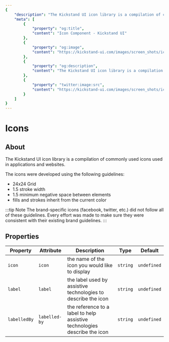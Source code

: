 ```yaml
---
{
    "description": "The Kickstand UI icon library is a compilation of commonly used icons used in applications and websites.",
    "meta": [
        {
            "property": "og:title",
            "content": "Icon Component - Kickstand UI"
        },
        {
            "property": "og:image",
            "content": "https://kickstand-ui.com/images/screen_shots/icons.png"
        },
        {
            "property": "og:description",
            "content": "The Kickstand UI icon library is a compilation of commonly used icons used in applications and websites."
        },
        {
            "property": "twitter:image:src",
            "content": "https://kickstand-ui.com/images/screen_shots/icons.png"
        }
    ]
}
---
```


# Icons

<IconsFilter />

## About

The Kickstand UI icon library is a compilation of commonly used icons used in applications and websites.

The icons were developed using the following guidelines:

- 24x24 Grid
- 1.5 stroke width
- 1.5 minimum negative space between elements
- fills and strokes inherit from the current color

:::tip Note
The brand-specific icons (facebook, twitter, etc.) did not follow all of these guidelines. Every effort was made to make sure they were consistent with their existing brand guidelines.
:::

<!-- ## Rotate

You have the ability to rotate the direction of the component.

<div class="my-xl text-lg">
    <ks-icon icon="chevron_down" rotate="0" />
    <ks-icon icon="chevron_down" rotate="45" />
    <ks-icon icon="chevron_down" rotate="90" />
    <ks-icon icon="chevron_down" rotate="135" />
    <ks-icon icon="chevron_down" rotate="180" />
    <ks-icon icon="chevron_down" rotate="225" />
    <ks-icon icon="chevron_down" rotate="270" />
    <ks-icon icon="chevron_down" rotate="360" />
</div>

```html
<ks-icon icon="chevron_down" rotate="0" />
<ks-icon icon="chevron_down" rotate="45" />
<ks-icon icon="chevron_down" rotate="90" />
<ks-icon icon="chevron_down" rotate="135" />
<ks-icon icon="chevron_down" rotate="180" />
<ks-icon icon="chevron_down" rotate="225" />
<ks-icon icon="chevron_down" rotate="270" />
<ks-icon icon="chevron_down" rotate="360" />
```

The component can also accommodate negative values to rotate counter-clockwise.

<div class="my-xl text-lg">
    <ks-icon icon="chevron_down" rotate="0" />
    <ks-icon icon="chevron_down" rotate="-45" />
    <ks-icon icon="chevron_down" rotate="-90" />
    <ks-icon icon="chevron_down" rotate="-135" />
    <ks-icon icon="chevron_down" rotate="-180" />
    <ks-icon icon="chevron_down" rotate="-225" />
    <ks-icon icon="chevron_down" rotate="-270" />
    <ks-icon icon="chevron_down" rotate="-360" />
</div>

```html
<ks-icon icon="chevron_down" rotate="0" />
<ks-icon icon="chevron_down" rotate="-45" />
<ks-icon icon="chevron_down" rotate="-90" />
<ks-icon icon="chevron_down" rotate="-135" />
<ks-icon icon="chevron_down" rotate="-180" />
<ks-icon icon="chevron_down" rotate="-225" />
<ks-icon icon="chevron_down" rotate="-270" />
<ks-icon icon="chevron_down" rotate="-360" />
``` -->

## Properties

| Property | Attribute | Description | Type     | Default     |
| -------- | --------- | ----------- | -------- | ----------- |
| `icon`   | `icon`    | the name of the icon you would like to display            | `string` | `undefined` |
| `label`      | `label`       | the label used by assistive technologies to describe the icon | `string` | `undefined` |
| `labelledBy` | `labelled-by` | the reference to a label to help assistive technologies describe the icon            | `string` | `undefined` |
